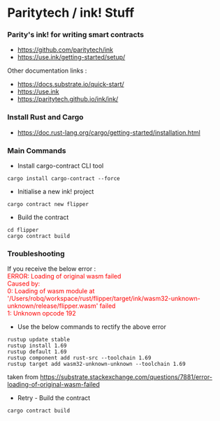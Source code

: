 # Paritytech / ink! Stuff

### Parity's ink! for writing smart contracts
- https://github.com/paritytech/ink
- https://use.ink/getting-started/setup/

Other documentation links :
- https://docs.substrate.io/quick-start/
- https://use.ink
- https://paritytech.github.io/ink/ink/

### Install Rust and Cargo
- https://doc.rust-lang.org/cargo/getting-started/installation.html

### Main Commands</br>
- Install cargo-contract CLI tool 
```
cargo install cargo-contract --force
```
- Initialise a new ink! project
```
cargo contract new flipper
```
- Build the contract
```
cd flipper
cargo contract build
```

### Troubleshooting<br/>
If you receive the below error :<br/>
<span style="color:red;">
ERROR: Loading of original wasm failed</br>
Caused by:</br>
    0: Loading of wasm module at '/Users/robq/workspace/rust/flipper/target/ink/wasm32-unknown-unknown/release/flipper.wasm' failed</br>
    1: Unknown opcode 192
</span>

- Use the below commands to rectify the above error
```
rustup update stable
rustup install 1.69
rustup default 1.69
rustup component add rust-src --toolchain 1.69
rustup target add wasm32-unknown-unknown --toolchain 1.69
```
taken from https://substrate.stackexchange.com/questions/7881/error-loading-of-original-wasm-failed<br/>
- Retry - Build the contract
```
cargo contract build
```